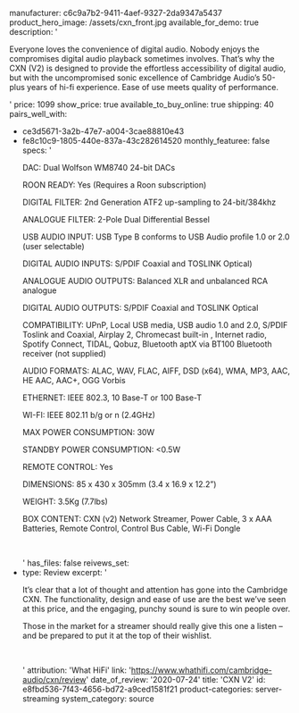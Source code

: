 manufacturer: c6c9a7b2-9411-4aef-9327-2da9347a5437
product_hero_image: /assets/cxn_front.jpg
available_for_demo: true
description: '<p>Everyone loves the convenience of digital audio. Nobody enjoys the compromises digital audio playback sometimes involves. That’s why the CXN (V2) is designed to provide the effortless accessibility of digital audio, but with the uncompromised sonic excellence of Cambridge Audio’s 50-plus years of hi-fi experience. Ease of use meets quality of performance.&nbsp;&nbsp;</p>'
price: 1099
show_price: true
available_to_buy_online: true
shipping: 40
pairs_well_with:
  - ce3d5671-3a2b-47e7-a004-3cae88810e43
  - fe8c10c9-1805-440e-837a-43c282614520
monthly_featuree: false
specs: '<p>DAC: Dual Wolfson WM8740 24-bit DACs</p><p>ROON READY: Yes (Requires a Roon subscription)</p><p>DIGITAL FILTER: 2nd Generation ATF2 up-sampling to 24-bit/384khz</p><p>ANALOGUE FILTER: 2-Pole Dual Differential Bessel</p><p>USB AUDIO INPUT: USB Type B conforms to USB Audio profile 1.0 or 2.0 (user selectable)</p><p>DIGITAL AUDIO INPUTS: S/PDIF Coaxial and TOSLINK Optical)</p><p>ANALOGUE AUDIO OUTPUTS: Balanced XLR and unbalanced RCA analogue</p><p>DIGITAL AUDIO OUTPUTS: S/PDIF Coaxial and TOSLINK Optical</p><p>COMPATIBILITY: UPnP, Local USB media, USB audio 1.0 and 2.0, S/PDIF Toslink and Coaxial, Airplay 2, Chromecast built-in , Internet radio, Spotify Connect, TIDAL, Qobuz, Bluetooth aptX via BT100 Bluetooth receiver (not supplied)</p><p>AUDIO FORMATS: ALAC, WAV, FLAC, AIFF, DSD (x64), WMA, MP3, AAC, HE AAC, AAC+, OGG Vorbis</p><p>ETHERNET: IEEE 802.3, 10 Base-T or 100 Base-T</p><p>WI-FI: IEEE 802.11 b/g or n (2.4GHz)</p><p>MAX POWER CONSUMPTION: 30W</p><p>STANDBY POWER CONSUMPTION: &lt;0.5W</p><p>REMOTE CONTROL: Yes</p><p>DIMENSIONS: 85 x 430 x 305mm (3.4 x 16.9 x 12.2”)</p><p>WEIGHT: 3.5Kg (7.7lbs)</p><p>BOX CONTENT: CXN (v2) Network Streamer, Power Cable, 3 x AAA Batteries, Remote Control, Control Bus Cable, Wi-Fi Dongle</p><p><br></p>'
has_files: false
reivews_set:
  -
    type: Review
    excerpt: '<p>It’s clear that a lot of thought and attention has gone into the Cambridge CXN. The functionality, design and ease of use are the best we’ve seen at this price, and the engaging, punchy sound is sure to win people over.</p><p>Those in the market for a streamer should really give this one a listen – and be prepared to put it at the top of their wishlist.</p><p><br></p>'
    attribution: 'What HiFi'
    link: 'https://www.whathifi.com/cambridge-audio/cxn/review'
    date_of_review: '2020-07-24'
title: 'CXN V2'
id: e8fbd536-7f43-4656-bd72-a9ced1581f21
product-categories: server-streaming
system_category: source
